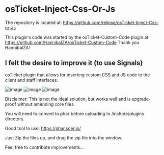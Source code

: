 # osTicket-Inject-Css-Or-Js
The repository is located at: https://github.com/relipse/osTicket-Inject-Css-or-Js

This plugin's code was started by the osTicket-Custom-Code plugin at
https://github.com/HannibalZA/osTicket-Custom-Code
Thank you HannibalZA!

I felt the desire to improve it (to use Signals)
---
osTicket plugin that allows for inserting custom CSS and JS code to the client and staff interfaces.

![image](https://user-images.githubusercontent.com/2007626/211731476-9ea93a58-49bf-44d2-9790-a97befd08569.png)
![image](https://user-images.githubusercontent.com/2007626/211731517-b81acca0-0a27-496d-9820-1209ffcd306e.png)
![image](https://user-images.githubusercontent.com/2007626/211731556-4de65290-3412-4f2b-b252-43a547073210.png)


Disclaimer: This is not the ideal solution, but works well and is upgrade-proof without amending core files. 

You will need to convert to phar before uploading to /include/plugins directory.

Good tool to use: https://phar.scer.io/

Just Zip the files up, and drag the zip file into the window.

Feel free to contribute improvements...

